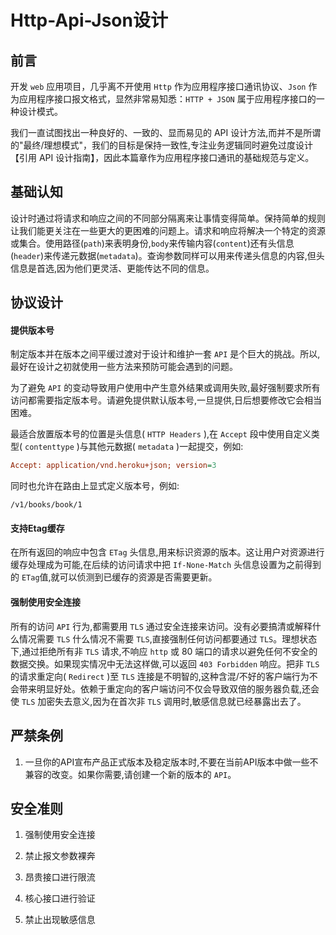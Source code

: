 # Http-Api-Json设计

## 前言

开发 `web` 应用项目，几乎离不开使用 `Http` 作为应用程序接口通讯协议、`Json` 作为应用程序接口报文格式，显然非常易知悉：`HTTP + JSON` 属于应用程序接口的一种设计模式。

我们一直试图找出一种良好的、一致的、显而易见的 API 设计方法,而并不是所谓的"最终/理想模式"，我们的目标是保持一致性,专注业务逻辑同时避免过度设计【引用 API 设计指南】，因此本篇章作为应用程序接口通讯的基础规范与定义。



## 基础认知

设计时通过将请求和响应之间的不同部分隔离来让事情变得简单。保持简单的规则让我们能更关注在一些更大的更困难的问题上。请求和响应将解决一个特定的资源或集合。使用路径(`path`)来表明身份,`body`来传输内容(`content`)还有头信息(`header`)来传递元数据(`metadata`)。查询参数同样可以用来传递头信息的内容,但头信息是首选,因为他们更灵活、更能传达不同的信息。



## 协议设计 

#### 提供版本号

制定版本并在版本之间平缓过渡对于设计和维护一套 `API` 是个巨大的挑战。所以,最好在设计之初就使用一些方法来预防可能会遇到的问题。

为了避免 `API` 的变动导致用户使用中产生意外结果或调用失败,最好强制要求所有访问都需要指定版本号。请避免提供默认版本号,一旦提供,日后想要修改它会相当困难。

最适合放置版本号的位置是头信息( `HTTP Headers` ),在 `Accept` 段中使用自定义类型( `contenttype` )与其他元数据( `metadata` )一起提交，例如:

```ini
Accept: application/vnd.heroku+json; version=3
```

同时也允许在路由上显式定义版本号，例如:

```
/v1/books/book/1
```

#### 支持Etag缓存

在所有返回的响应中包含 `ETag` 头信息,用来标识资源的版本。这让用户对资源进行缓存处理成为可能,在后续的访问请求中把 `If-None-Match` 头信息设置为之前得到的 `ETag`值,就可以侦测到已缓存的资源是否需要更新。


#### 强制使用安全连接

所有的访问 `API` 行为,都需要用 `TLS` 通过安全连接来访问。没有必要搞清或解释什么情况需要 `TLS` 什么情况不需要 `TLS`,直接强制任何访问都要通过 `TLS`。理想状态下,通过拒绝所有非 `TLS` 请求,不响应 `http` 或 80 端口的请求以避免任何不安全的数据交换。如果现实情况中无法这样做,可以返回 `403 Forbidden` 响应。把非 `TLS` 的请求重定向( `Redirect` )至 `TLS` 连接是不明智的,这种含混/不好的客户端行为不会带来明显好处。依赖于重定向的客户端访问不仅会导致双倍的服务器负载,还会使 `TLS` 加密失去意义,因为在首次非 `TLS` 调用时,敏感信息就已经暴露出去了。



## 严禁条例

1. 一旦你的API宣布产品正式版本及稳定版本时,不要在当前API版本中做一些不兼容的改变。如果你需要,请创建一个新的版本的 `API`。



## 安全准则

1. 强制使用安全连接

2. 禁止报文参数裸奔

3. 昂贵接口进行限流

4. 核心接口进行验证

5. 禁止出现敏感信息